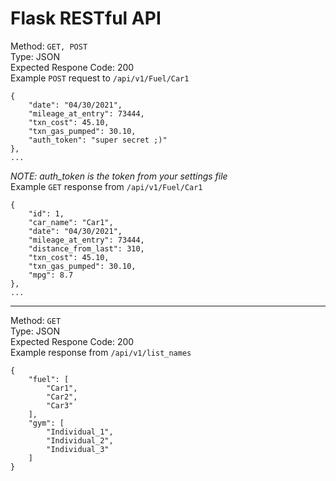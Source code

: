 # Flask RESTful API

Method:  `GET, POST`
<br>Type: JSON
<br>Expected Respone Code: 200
<br>Example `POST` request to `/api/v1/Fuel/Car1`
```
{
    "date": "04/30/2021",
    "mileage_at_entry": 73444,
    "txn_cost": 45.10,
    "txn_gas_pumped": 30.10,
    "auth_token": "super secret ;)"
},
...
```
*NOTE: auth_token is the token from your settings file*
<br>
Example `GET` response from `/api/v1/Fuel/Car1`
```
{
    "id": 1,
    "car_name": "Car1",
    "date": "04/30/2021",
    "mileage_at_entry": 73444,
    "distance_from_last": 310,
    "txn_cost": 45.10,
    "txn_gas_pumped": 30.10,
    "mpg": 8.7
},
...
```
---
Method:  `GET`
<br>Type: JSON
<br>Expected Respone Code: 200
<br>Example response from `/api/v1/list_names`
```
{
    "fuel": [
        "Car1",
        "Car2",
        "Car3"
    ],
    "gym": [
        "Individual_1",
        "Individual_2",
        "Individual_3"
    ]
}
```